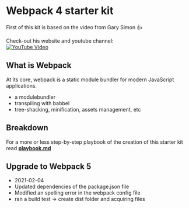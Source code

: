 # Webpack 4 starter kit

First of this kit is based on the video from Gary Simon :thumbsup:

Check-out his website and youtube channel:  
[![YouTube Video][youtube-image]][youtube-url]

[youtube-url]: https://www.youtube.com/watch?v=TzdEpgONurw
[youtube-image]: https://i.ytimg.com/vi/TzdEpgONurw/hqdefault.jpg?sqp=-oaymwEjCPYBEIoBSFryq4qpAxUIARUAAAAAGAElAADIQj0AgKJDeAE=&rs=AOn4CLBWQljJT3lWgtfByvmllQGkLhpK3w

## What is Webpack

At its core, webpack is a static module bundler for modern JavaScript applications.

- a modulebundler
- transpiling with babbel
- tree-shacking, minification, assets management, etc

## Breakdown

For a more or less step-by-step playbook of the creation of this starter kit read **[ playbook.md ]**

[playbook.md]: https://github.com/denOldTimer/webpack-starter-kit/blob/master/playbook.md

## Upgrade to Webpack 5

- 2021-02-04
- Updated dependencies of the package.json file
- Modified an spelling error in the webpack config file
- ran a build test -> create dist folder and acquiring files
